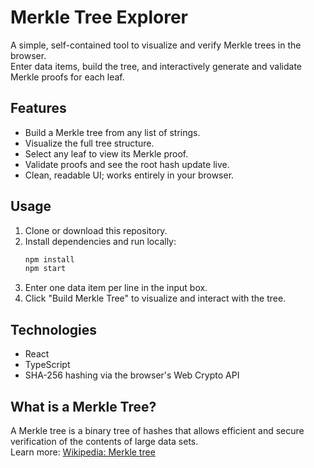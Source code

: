 # Merkle Tree Explorer

A simple, self-contained tool to visualize and verify Merkle trees in the browser.  
Enter data items, build the tree, and interactively generate and validate Merkle proofs for each leaf.

## Features

- Build a Merkle tree from any list of strings.
- Visualize the full tree structure.
- Select any leaf to view its Merkle proof.
- Validate proofs and see the root hash update live.
- Clean, readable UI; works entirely in your browser.

## Usage

1. Clone or download this repository.
2. Install dependencies and run locally:
   ```bash
   npm install
   npm start
   ```
3. Enter one data item per line in the input box.
4. Click "Build Merkle Tree" to visualize and interact with the tree.

## Technologies

- React
- TypeScript
- SHA-256 hashing via the browser's Web Crypto API

## What is a Merkle Tree?

A Merkle tree is a binary tree of hashes that allows efficient and secure verification of the contents of large data sets.  
Learn more: [Wikipedia: Merkle tree](https://en.wikipedia.org/wiki/Merkle_tree)
